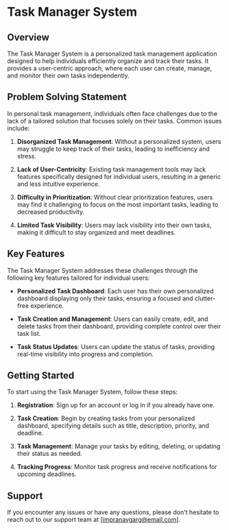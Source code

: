 # Task Manager System

## Overview
The Task Manager System is a personalized task management application designed to help individuals efficiently organize and track their tasks. It provides a user-centric approach, where each user can create, manage, and monitor their own tasks independently.

## Problem Solving Statement
In personal task management, individuals often face challenges due to the lack of a tailored solution that focuses solely on their tasks. Common issues include:

1. **Disorganized Task Management**: Without a personalized system, users may struggle to keep track of their tasks, leading to inefficiency and stress.
   
2. **Lack of User-Centricity**: Existing task management tools may lack features specifically designed for individual users, resulting in a generic and less intuitive experience.

3. **Difficulty in Prioritization**: Without clear prioritization features, users may find it challenging to focus on the most important tasks, leading to decreased productivity.

4. **Limited Task Visibility**: Users may lack visibility into their own tasks, making it difficult to stay organized and meet deadlines.

## Key Features
The Task Manager System addresses these challenges through the following key features tailored for individual users:

- **Personalized Task Dashboard**: Each user has their own personalized dashboard displaying only their tasks, ensuring a focused and clutter-free experience.
  
- **Task Creation and Management**: Users can easily create, edit, and delete tasks from their dashboard, providing complete control over their task list.
  
- **Task Status Updates**: Users can update the status of tasks, providing real-time visibility into progress and completion.


## Getting Started
To start using the Task Manager System, follow these steps:

1. **Registration**: Sign up for an account or log in if you already have one.

2. **Task Creation**: Begin by creating tasks from your personalized dashboard, specifying details such as title, description, priority, and deadline.

3. **Task Management**: Manage your tasks by editing, deleting, or updating their status as needed.

4. **Tracking Progress**: Monitor task progress and receive notifications for upcoming deadlines.

## Support
If you encounter any issues or have any questions, please don't hesitate to reach out to our support team at [impranavgarg@email.com].
